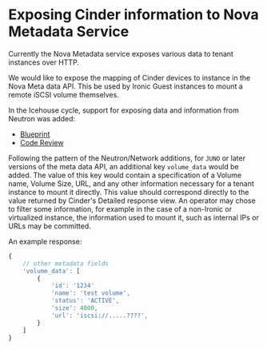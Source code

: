 # Exposing Cinder information to Nova Metadata Service

Currently the Nova Metadata service exposes various data to tenant instances over HTTP.

We would like to expose the mapping of Cinder devices to instance in the Nova Meta data API.  This be used by Ironic Guest instances to mount a remote iSCSI volume themselves.

In the Icehouse cycle, support for exposing data and information from Neutron was added:
  * [Blueprint](https://blueprints.launchpad.net/nova/+spec/metadata-service-network-info)
  * [Code Review](https://review.openstack.org/#/c/74002/)

Following the pattern of the Neutron/Network additions, for `JUNO` or later versions of the meta data API, an additional key `volume_data` would be added.  The value of this key would contain a specification of a Volume name, Volume Size, URL, and any other information necessary for a tenant instance to mount it directly.  This value should correspond directly to the value returned by Cinder's Detailed response view.  An operator may chose to filter some information, for example in the case of a non-Ironic or virtualized instance, the information used to mount it, such as internal IPs or URLs may be committed.

An example response:

```javascript
{
	// other metadata fields
	'volume_data': [
		{
			'id': '1234'
			'name': 'test volume',
			'status': 'ACTIVE',
			'size': 4000,
			'url': 'iscsi://.....????',
		}
	]
}

```
